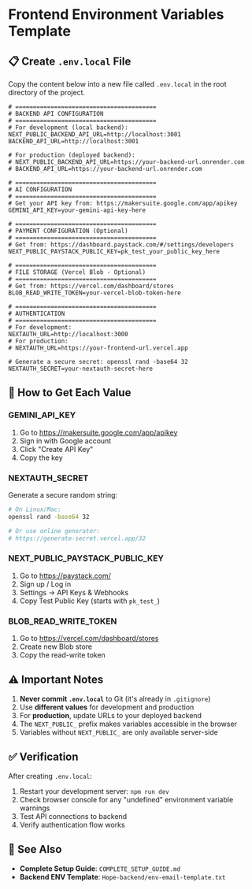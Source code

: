 # Frontend Environment Variables Template

## 📋 Create `.env.local` File
Copy the content below into a new file called `.env.local` in the root directory of the project.

```env
# ========================================
# BACKEND API CONFIGURATION
# ========================================
# For development (local backend):
NEXT_PUBLIC_BACKEND_API_URL=http://localhost:3001
BACKEND_API_URL=http://localhost:3001

# For production (deployed backend):
# NEXT_PUBLIC_BACKEND_API_URL=https://your-backend-url.onrender.com
# BACKEND_API_URL=https://your-backend-url.onrender.com

# ========================================
# AI CONFIGURATION
# ========================================
# Get your API key from: https://makersuite.google.com/app/apikey
GEMINI_API_KEY=your-gemini-api-key-here

# ========================================
# PAYMENT CONFIGURATION (Optional)
# ========================================
# Get from: https://dashboard.paystack.com/#/settings/developers
NEXT_PUBLIC_PAYSTACK_PUBLIC_KEY=pk_test_your_public_key_here

# ========================================
# FILE STORAGE (Vercel Blob - Optional)
# ========================================
# Get from: https://vercel.com/dashboard/stores
BLOB_READ_WRITE_TOKEN=your-vercel-blob-token-here

# ========================================
# AUTHENTICATION
# ========================================
# For development:
NEXTAUTH_URL=http://localhost:3000
# For production:
# NEXTAUTH_URL=https://your-frontend-url.vercel.app

# Generate a secure secret: openssl rand -base64 32
NEXTAUTH_SECRET=your-nextauth-secret-here
```

## 🔑 How to Get Each Value

### GEMINI_API_KEY
1. Go to https://makersuite.google.com/app/apikey
2. Sign in with Google account
3. Click "Create API Key"
4. Copy the key

### NEXTAUTH_SECRET
Generate a secure random string:
```bash
# On Linux/Mac:
openssl rand -base64 32

# Or use online generator:
# https://generate-secret.vercel.app/32
```

### NEXT_PUBLIC_PAYSTACK_PUBLIC_KEY
1. Go to https://paystack.com/
2. Sign up / Log in
3. Settings → API Keys & Webhooks
4. Copy Test Public Key (starts with `pk_test_`)

### BLOB_READ_WRITE_TOKEN
1. Go to https://vercel.com/dashboard/stores
2. Create new Blob store
3. Copy the read-write token

## ⚠️ Important Notes

1. **Never commit `.env.local`** to Git (it's already in `.gitignore`)
2. Use **different values** for development and production
3. For **production**, update URLs to your deployed backend
4. The `NEXT_PUBLIC_` prefix makes variables accessible in the browser
5. Variables without `NEXT_PUBLIC_` are only available server-side

## ✅ Verification

After creating `.env.local`:
1. Restart your development server: `npm run dev`
2. Check browser console for any "undefined" environment variable warnings
3. Test API connections to backend
4. Verify authentication flow works

## 🔗 See Also
- **Complete Setup Guide**: `COMPLETE_SETUP_GUIDE.md`
- **Backend ENV Template**: `Hope-backend/env-email-template.txt`

